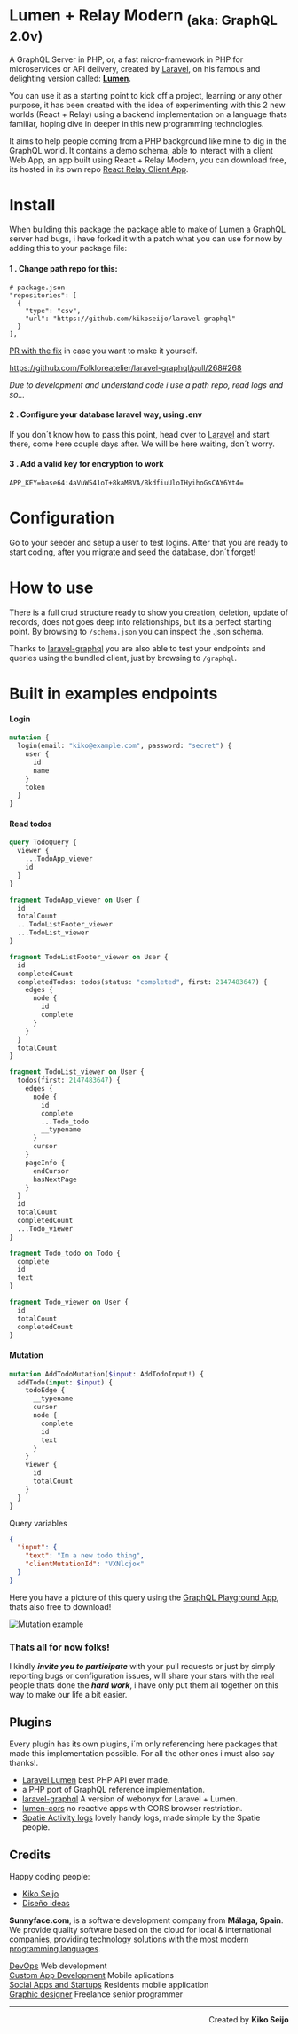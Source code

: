 # Lumen + Relay Modern <sub>(aka: GraphQL 2.0v)</sub>

A GraphQL Server in PHP, or, a fast micro-framework in PHP for microservices or API delivery, created by [Laravel](http://laravel.com), on his famous and delighting version called: **[Lumen](http://lumen.laravel.com)**.

You can use it as a starting point to kick off a project, learning or any other purpose, it has been created with the idea of experimenting with this 2 new worlds (React + Relay) using a backend implementation on a language thats familiar, hoping dive in deeper in this new programming technologies.

It aims to help people coming from a PHP background like mine to dig in the GraphQL world. It contains a demo schema, able to interact with a client Web App, an app built using React + Relay Modern, you can download free, its hosted in its own repo [React Relay Client App](https://github.com/kikoseijo/react-relay-app).

# Install

When building this package the package able to make of Lumen a GraphQL server had bugs, i have forked it with a patch what you can use for now by adding this to your package file:

#### 1 . Change path repo for this:

```
# package.json
"repositories": [
  {
    "type": "csv",
    "url": "https://github.com/kikoseijo/laravel-graphql"
  }
],
```

[PR with the fix](https://github.com/Folkloreatelier/laravel-graphql/pull/268) in case you want to make it yourself.

https://github.com/Folkloreatelier/laravel-graphql/pull/268#268

_Due to development and understand code i use a path repo, read logs and so..._

#### 2 . Configure your database laravel way, using .env

If you don´t know how to pass this point, head over to [Laravel](http//laravel.com) and start there, come here couple days after. We will be here waiting, don´t worry.

#### 3 . Add a valid key for encryption to work

```
APP_KEY=base64:4aVuW541oT+8kaM8VA/BkdfiuUloIHyihoGsCAY6Yt4=
```

# Configuration

Go to your seeder and setup a user to test logins. After that you are ready to start coding, after you migrate and seed the database, don´t forget!

# How to use

There is a full crud structure ready to show you creation, deletion, update of records, does not goes deep into relationships, but its a perfect starting point. By browsing to `/schema.json` you can inspect the .json schema.

Thanks to [laravel-graphql](https://github.com/Folkloreatelier/laravel-graphql) you are also able to test your endpoints and queries using the bundled client, just by browsing to `/graphql`.

# Built in examples endpoints

#### Login

```graphql
mutation {
  login(email: "kiko@example.com", password: "secret") {
    user {
      id
      name
    }
    token
  }
}
```

#### Read todos

```graphql
query TodoQuery {
  viewer {
    ...TodoApp_viewer
    id
  }
}

fragment TodoApp_viewer on User {
  id
  totalCount
  ...TodoListFooter_viewer
  ...TodoList_viewer
}

fragment TodoListFooter_viewer on User {
  id
  completedCount
  completedTodos: todos(status: "completed", first: 2147483647) {
    edges {
      node {
        id
        complete
      }
    }
  }
  totalCount
}

fragment TodoList_viewer on User {
  todos(first: 2147483647) {
    edges {
      node {
        id
        complete
        ...Todo_todo
        __typename
      }
      cursor
    }
    pageInfo {
      endCursor
      hasNextPage
    }
  }
  id
  totalCount
  completedCount
  ...Todo_viewer
}

fragment Todo_todo on Todo {
  complete
  id
  text
}

fragment Todo_viewer on User {
  id
  totalCount
  completedCount
}
```

#### Mutation

```graphql
mutation AddTodoMutation($input: AddTodoInput!) {
  addTodo(input: $input) {
    todoEdge {
      __typename
      cursor
      node {
        complete
        id
        text
      }
    }
    viewer {
      id
      totalCount
    }
  }
}
```

Query variables

```json
{
  "input": {
    "text": "Im a new todo thing",
    "clientMutationId": "VXNlcjox"
  }
}
```

Here you have a picture of this query using the [GraphQL Playground App](https://github.com/graphcool/graphql-playground), thats also free to download!

![Mutation example](/public/img/mutation.png?raw=true 'Mutation GraphQL Playground example')

### Thats all for now folks!

I kindly **_invite you to participate_** with your pull requests or just by simply reporting bugs or configuration issues, will share your stars with the real people thats done the **_hard work_**, i have only put them all together on this way to make our life a bit easier.

## Plugins

Every plugin has its own plugins, i´m only referencing here packages that made this implementation possible. For all the other ones i must also say thanks!.

* [Laravel Lumen](http://lumen.laravel.com) best PHP API ever made.
* [](https://github.com/webonyx/graphql-php) a PHP port of GraphQL reference implementation.
* [laravel-graphql](https://github.com/Folkloreatelier/laravel-graphql) A version of webonyx for Laravel + Lumen.
* [lumen-cors](https://github.com/digiaonline/lumen-cors) no reactive apps with CORS browser restriction.
* [Spatie Activity logs](https://github.com/spatie/laravel-activitylog) lovely handy logs, made simple by the Spatie people.

## Credits

Happy coding people:

* [Kiko Seijo](http://kikoseijo.com 'Laravel, React, Vue, Mobile freelancer in Málaga')
* [Diseño ideas](http://disenoideas.com 'Real estate website designer in Marbella')

**Sunnyface.com**, is a software development company from **Málaga, Spain**. We provide quality software based on the cloud for local & international companies, providing technology solutions with the [most modern programming languages](https://sunnyface.com/tecnologia/ 'Programador experto react y vue en Málaga').

[DevOps](https://sunnyface.com 'Programador ios málaga Marbella') Web development  
[Custom App Development](https://gestorapp.com 'Gestor de aplicaciones moviles en málaga, mijas, marbella') Mobile aplications  
[Social Apps and Startups](https://sosvecinos.com 'Plataforma móvil para la gestion de comunidades') Residents mobile application  
[Graphic designer](https://kikoseijo.com 'Programador freelance movil y Laravel') Freelance senior programmer

---

<div dir=rtl markdown=1>Created by <b>Kiko Seijo</b></div>
